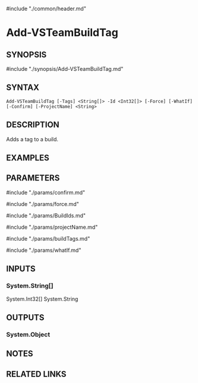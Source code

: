 #include "./common/header.md"

# Add-VSTeamBuildTag

## SYNOPSIS
#include "./synopsis/Add-VSTeamBuildTag.md"

## SYNTAX

```
Add-VSTeamBuildTag [-Tags] <String[]> -Id <Int32[]> [-Force] [-WhatIf] [-Confirm] [-ProjectName] <String>
```

## DESCRIPTION
Adds a tag to a build.

## EXAMPLES

## PARAMETERS

#include "./params/confirm.md"

#include "./params/force.md"

#include "./params/BuildIds.md"

#include "./params/projectName.md"

#include "./params/buildTags.md"

#include "./params/whatIf.md"

## INPUTS

### System.String[]
System.Int32[]
System.String


## OUTPUTS

### System.Object

## NOTES

## RELATED LINKS